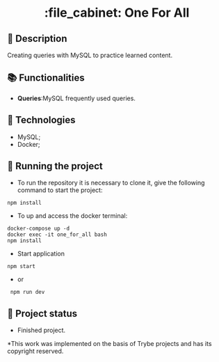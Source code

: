 <h1 align="center">:file_cabinet: One For All</h1>

## :memo: Description
Creating queries with MySQL to practice learned content.

## :books: Functionalities
* <b>Queries</b>:MySQL frequently used queries.

## :wrench: Technologies
* MySQL;
* Docker;


## :rocket: Running the project
* To run the repository it is necessary to clone it, give the following command to start the project:
```
npm install
```
* To up and access the docker terminal:
```
docker-compose up -d
docker exec -it one_for_all bash
npm install
```
* Start application

```
npm start
```
* or
```
 npm run dev
```

## :dart: Project status
*  Finished project.

*This work was implemented on the basis of Trybe projects and has its copyright reserved.
